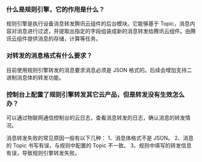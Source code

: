 [//]: # (chinagitpath:XXXXX)

### 什么是规则引擎，它的作用是什么？
规则引擎是执行设备消息转发腾讯云组件的后台模块。它能够基于 Topic，消息内容对消息进行过滤，并提取出指定的字段组装成新的消息转发给腾讯云组件。由腾讯云组件提供消息的存储，计算等任务。

### 对转发的消息格式有什么要求？
目前使用规则引擎转发的消息要求消息必须是 JSON 格式的。后续会增加支持二进制消息体的转发功能。

### 控制台上配置了规则引擎转发其它云产品，但是转发没有生效怎么办？
可以通过物联网通信控制台的云日志，查看消息转发的日志，确认消息的转发情况。

消息转发失败的常见原因一般有以下几种：
1、消息体格式不是 JSON。
2、消息的 Topic 书写有误，与规则中配置的 Topic 不一致。
3、规则中填写的转发信息有误，导致规则引擎转发失败。
